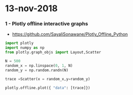 # 13-nov-2018

### 1 - Plotly offline interactive graphs

- https://github.com/SayaliSonawane/Plotly_Offline_Python

```python
import plotly
import numpy as np
from plotly.graph_objs import Layout,Scatter

N = 500
random_x = np.linspace(0, 1, N)
random_y = np.random.randn(N)

trace =Scatter(x = random_x,y=random_y)

plotly.offline.plot({ "data": [trace]})
```
